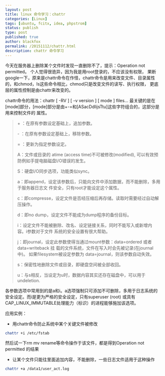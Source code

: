 ```yaml
---
layout: post
title: linux 命令学习：chattr
categories: [Linux]
tags: [ubuntu, fcitx, idea, phpstrom]
status: publish
type: post
published: true
author: blackfox
permalink: /20151112/chattr.html
description: chattr 命令学习
---
```


今天在服务器上删除某个文件时发现一直删除不了，提示：Operation not permitted。 个人觉得很诡异，因为我是用root登录的，不应该没有权限，
果断google一下，原来是chattr命令在作怪，chattr命令是用来改变文件、目录属性的，和chmod，ls这些命令相比，chmod只是改变文件的读写、执行权限，
更底层的属性控制是由chattr来改变的。

chattr命令的用法：chattr [ -RV ] [ -v version ] [ mode ] files...
最关键的是在[mode]部分，[mode]部分是由+-=和[ASacDdIijsTtu]这些字符组合的，这部分是用来控制文件的
属性。
<blockquote>
    <p>+ ：在原有参数设定基础上，追加参数。</p>
    <p>- ：在原有参数设定基础上，移除参数。</p>
    <p>= ：更新为指定参数设定。</p>
    <p>A：文件或目录的 atime (access time)不可被修改(modified), 可以有效预防例如手提电脑磁盘I/O错误的发生。</p>
    <p>S：硬盘I/O同步选项，功能类似sync。</p>
    <p>a：即append，设定该参数后，只能向文件中添加数据，而不能删除，多用于服务器日志文 件安全，只有root才能设定这个属性。</p>
    <p>c：即compresse，设定文件是否经压缩后再存储。读取时需要经过自动解压操作。</p>
    <p>d：即no dump，设定文件不能成为dump程序的备份目标。</p>
    <p>i：设定文件不能被删除、改名、设定链接关系，同时不能写入或新增内容。i参数对于文件 系统的安全设置有很大帮助。</p>
    <p>j：即journal，设定此参数使得当通过mount参数：data=ordered 或者 data=writeback 挂 载的文件系统，文件在写入时会先被记录(在journal中)。
    如果filesystem被设定参数为 data=journal，则该参数自动失效。</p>
    <p>s：保密性地删除文件或目录，即硬盘空间被全部收回。</p>
    <p>u：与s相反，当设定为u时，数据内容其实还存在磁盘中，可以用于undeletion.</p>
</blockquote>

各参数选项中常用到的是a和i。a选项强制只可添加不可删除，多用于日志系统的安全设定。而i是更为严格的安全设定，只有superuser (root) 或具有CAP_LINUX_IMMUTABLE处理能力（标识）的进程能够施加该选项。

应用实例：

+ 用chattr命令防止系统中某个关键文件被修改

```bash
chattr +i /etc/fstab
```

然后试一下rm mv rename等命令操作于该文件，都是得到Operation not permitted 的结果


+ 让某个文件只能往里面追加内容，不能删除，一些日志文件适用于这种操作

```bash
chattr +a /data1/user_act.log
```
